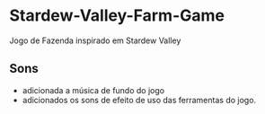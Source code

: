 # Stardew-Valley-Farm-Game
Jogo de Fazenda inspirado em Stardew Valley

## Sons
- adicionada a música de fundo do jogo
- adicionados os sons de efeito de uso das ferramentas do jogo.





